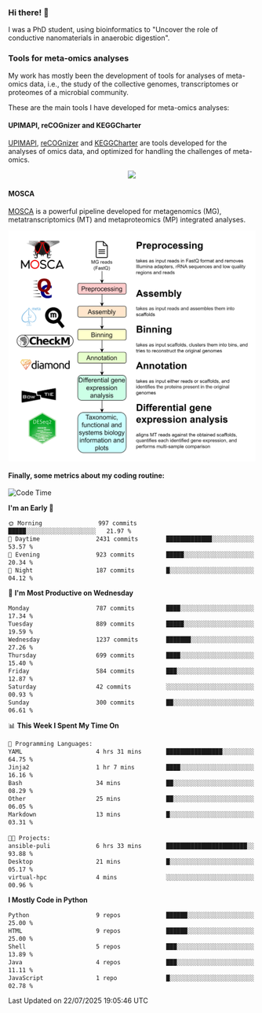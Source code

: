 ### Hi there! 👋

I was a PhD student, using bioinformatics to "Uncover the role of conductive nanomaterials in anaerobic digestion".

### Tools for meta-omics analyses

My work has mostly been the development of tools for analyses of meta-omics data, i.e., the study of the collective genomes, transcriptomes or proteomes of a microbial community.

These are the main tools I have developed for meta-omics analyses:

#### UPIMAPI, reCOGnizer and KEGGCharter

[UPIMAPI](https://github.com/iquasere/UPIMAPI), [reCOGnizer](https://github.com/iquasere/reCOGnizer) and [KEGGCharter](https://github.com/iquasere/KEGGCharter) are tools developed for the analyses of omics data, and optimized for handling the challenges of meta-omics.

<p align="center">
    <img src="assets/annotation_paper.png">
</p>

#### MOSCA

[MOSCA](https://github.com/iquasere/MOSCA) is a powerful pipeline developed for metagenomics (MG), metatranscriptomics (MT) and metaproteomics (MP) integrated analyses.

<p align="center">
    <img src="assets/mosca_workflow.png" align="center" width="700">
</p>


#### Finally, some metrics about my coding routine:

<!--START_SECTION:waka-->
![Code Time](http://img.shields.io/badge/Code%20Time-987%20hrs%2022%20mins-blue)

**I'm an Early 🐤** 

```text
🌞 Morning                997 commits         █████░░░░░░░░░░░░░░░░░░░░   21.97 % 
🌆 Daytime                2431 commits        █████████████░░░░░░░░░░░░   53.57 % 
🌃 Evening                923 commits         █████░░░░░░░░░░░░░░░░░░░░   20.34 % 
🌙 Night                  187 commits         █░░░░░░░░░░░░░░░░░░░░░░░░   04.12 % 
```
📅 **I'm Most Productive on Wednesday** 

```text
Monday                   787 commits         ████░░░░░░░░░░░░░░░░░░░░░   17.34 % 
Tuesday                  889 commits         █████░░░░░░░░░░░░░░░░░░░░   19.59 % 
Wednesday                1237 commits        ███████░░░░░░░░░░░░░░░░░░   27.26 % 
Thursday                 699 commits         ████░░░░░░░░░░░░░░░░░░░░░   15.40 % 
Friday                   584 commits         ███░░░░░░░░░░░░░░░░░░░░░░   12.87 % 
Saturday                 42 commits          ░░░░░░░░░░░░░░░░░░░░░░░░░   00.93 % 
Sunday                   300 commits         ██░░░░░░░░░░░░░░░░░░░░░░░   06.61 % 
```


📊 **This Week I Spent My Time On** 

```text
💬 Programming Languages: 
YAML                     4 hrs 31 mins       ████████████████░░░░░░░░░   64.75 % 
Jinja2                   1 hr 7 mins         ████░░░░░░░░░░░░░░░░░░░░░   16.16 % 
Bash                     34 mins             ██░░░░░░░░░░░░░░░░░░░░░░░   08.29 % 
Other                    25 mins             ██░░░░░░░░░░░░░░░░░░░░░░░   06.05 % 
Markdown                 13 mins             █░░░░░░░░░░░░░░░░░░░░░░░░   03.31 % 

🐱‍💻 Projects: 
ansible-puli             6 hrs 33 mins       ███████████████████████░░   93.88 % 
Desktop                  21 mins             █░░░░░░░░░░░░░░░░░░░░░░░░   05.17 % 
virtual-hpc              4 mins              ░░░░░░░░░░░░░░░░░░░░░░░░░   00.96 % 
```

**I Mostly Code in Python** 

```text
Python                   9 repos             ██████░░░░░░░░░░░░░░░░░░░   25.00 % 
HTML                     9 repos             ██████░░░░░░░░░░░░░░░░░░░   25.00 % 
Shell                    5 repos             ███░░░░░░░░░░░░░░░░░░░░░░   13.89 % 
Java                     4 repos             ███░░░░░░░░░░░░░░░░░░░░░░   11.11 % 
JavaScript               1 repo              █░░░░░░░░░░░░░░░░░░░░░░░░   02.78 % 
```




 Last Updated on 22/07/2025 19:05:46 UTC
<!--END_SECTION:waka-->
